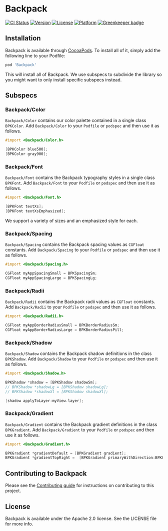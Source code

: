 # Backpack

[![CI Status](http://img.shields.io/travis/Skyscanner/backpack-ios.svg?style=flat)](https://travis-ci.org/Skyscanner/backpack-ios)
[![Version](https://img.shields.io/cocoapods/v/Backpack.svg?style=flat)](http://cocoapods.org/pods/Backpack)
[![License](https://img.shields.io/cocoapods/l/Backpack.svg?style=flat)](http://cocoapods.org/pods/Backpack)
[![Platform](https://img.shields.io/cocoapods/p/Backpack.svg?style=flat)](http://cocoapods.org/pods/Backpack)
[![Greenkeeper badge](https://badges.greenkeeper.io/Skyscanner/backpack-ios.svg)](https://greenkeeper.io/)

## Installation

Backpack is available through [CocoaPods](http://cocoapods.org). To install
all of it, simply add the following line to your Podfile:

```ruby
pod 'Backpack'
```

This will install all of Backpack. We use subspecs to subdivide the library so you might want to only install specific subspecs instead.

## Subspecs

### Backpack/Color

`Backpack/Color` contains our color palette contained in a single class `BPKColor`. Add `Backpack/Color` to your `Podfile` or `podspec` and then use it as follows.

```objective-c
#import <Backpack/Color.h>

[BPKColor blue500];
[BPKColor gray900];
```

### Backpack/Font

`Backpack/Font` contains the Backpack typography styles in a single class `BPKFont`. Add `Backpack/Font` to your `Podfile` or `podspec` and then use it as follows.

```objective-c
#import <Backpack/Font.h>

[BPKFont textXs];
[BPKFont textXsEmphasized];
```

We support a variety of sizes and an emphasized style for each.

### Backpack/Spacing

`Backpack/Spacing` contains the Backpack spacing values as `CGFloat` constants. Add `Backpack/Spacing` to your `Podfile` or `podspec` and then use it as follows.

```objective-c
#import <Backpack/Spacing.h>

CGFloat myAppSpacingSmall = BPKSpacingSm;
CGFloat myAppSpacingLarge = BPKSpacingLg;
```

### Backpack/Radii

`Backpack/Radii` contains the Backpack radii values as `CGFloat` constants. Add `Backpack/Radii` to your `Podfile` or `podspec` and then use it as follows.

```objective-c
#import <Backpack/Radii.h>

CGFloat myAppBorderRadiusSmall = BPKBorderRadiusSm;
CGFloat myAppBorderRadiusLarge = BPKBorderRadiusPill;
```

### Backpack/Shadow

`Backpack/Shadow` contains the Backpack shadow definitions in the class `BPKShadow`. Add `Backpack/Shadow` to your `Podfile` or `podspec` and then use it as follows.

```objective-c
#import <Backpack/Shadow.h>

BPKShadow *shadow = [BPKShadow shadowSm];
// BPKShadow *shadowLg = [BPKShadow shadowLg];
// BPKShadow *shadowXl = [BPKShadow shadowXl];

[shadow applyToLayer:myView.layer];
```

### Backpack/Gradient

`Backpack/Gradient` contains the Backpack gradient definitions in the class `BPKGradient`. Add `Backpack/Gradient` to your `Podfile` or `podspec` and then use it as follows.

```objective-c
#import <Backpack/Gradient.h>

BPKGradient *gradientDefault = [BPKGradient gradient];
BPKGradient *gradientTopRight =  [BPKGradient primaryWithDirection:BPKGradientDirectionTopRight];
```

## Contributing to Backpack

Please see the [Contributing guide][0] for instructions on contributing to this project.

## License

Backpack is available under the Apache 2.0 license. See the LICENSE file for more info.

[0]: CONTRIBUTING.md
